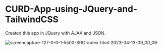 # CURD-App-using-JQuery-and-TailwindCSS
Created this app in JQuery with AJAX and JSON.  


![screencapture-127-0-0-1-5500-SRC-index-html-2023-04-13-09_00_06](https://user-images.githubusercontent.com/125195617/231648606-fd5d1a1c-71a2-4c43-a5c0-ee07e2123f37.png)
